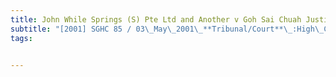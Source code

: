 ```yaml
---
title: John While Springs (S) Pte Ltd and Another v Goh Sai Chuah Justin and Others 
subtitle: "[2001] SGHC 85 / 03\_May\_2001\_**Tribunal/Court**\_:High\_Court\_**Coram**\_:Choo\_Han\_Teck\_JC\_**Counsel\_Name(s)**\_:Lee\_Eng\_Beng\_and\_Low\_Poh\_Ling\_[Rajah\_&\_Tann]\_for\_the\_plaintiffs;\_Tan\_Cheow\_Hin\_and\_Sheerin\_Ameen\_[Cheow\_Hin\_&\_Partners]\_for\_the\_defendants\_**Parties**\_:John\_While\_Springs\_(S)\_Pte\_Ltd;\_Segno\_Precision\_Pte\_Ltd\_—\_Goh\_Sai\_Chuah\_Justin;\_Cheong\_Shze\_Fun;\_Aligent\_Precision\_Pte\_Ltd;\_Lee\_Choon\_Boy;\_Lit\_Yoke\_Seng;\_Ng\_Wan\_Wha\_Eddy;\_Tay\_Lay\_Chon\_Michelle;\_Lim\_Poh\_Gok\_Sharon;\_Chew\_Kean\_Guan;\_Koh\_Kok\_Eng"
tags:


---
```


